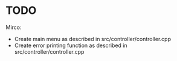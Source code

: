 # TODO

Mirco:
 - Create main menu as described in src/controller/controller.cpp
 - Create error printing function as described in src/controller/controller.cpp

